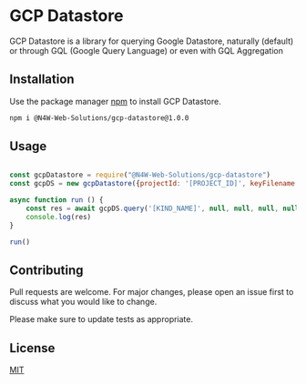 # GCP Datastore

GCP Datastore is a library for querying Google Datastore, naturally (default) or through GQL (Google Query Language) or even with GQL Aggregation

## Installation

Use the package manager [npm](https://docs.npmjs.com/about-npm) to install GCP Datastore.

```bash
npm i @N4W-Web-Solutions/gcp-datastore@1.0.0
```

## Usage

```javascript

const gcpDatastore = require("@N4W-Web-Solutions/gcp-datastore")
const gcpDS = new gcpDatastore({projectId: '[PROJECT_ID]', keyFilename: '[/PATH/TO/KEYFILE.json]'})

async function run () {
    const res = await gcpDS.query('[KIND_NAME]', null, null, null, null, 1)
    console.log(res)
}

run()

```

## Contributing

Pull requests are welcome. For major changes, please open an issue first
to discuss what you would like to change.

Please make sure to update tests as appropriate.

## License

[MIT](https://choosealicense.com/licenses/mit/)
